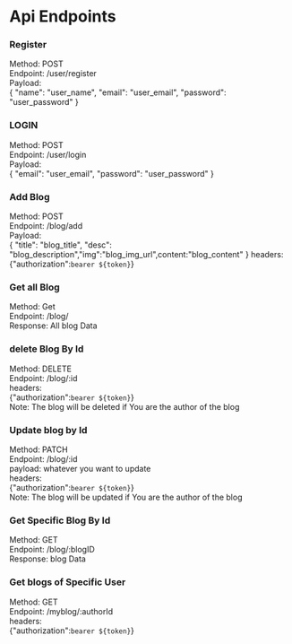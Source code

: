 # Api Endpoints

### Register
Method: POST <br>
Endpoint: /user/register <br>
Payload:<br>
{   "name": "user_name",   "email": "user_email",   "password": "user_password" }

### LOGIN
Method: POST<br>
Endpoint: /user/login<br>
Payload:<br>
{  "email": "user_email",   "password": "user_password" }

### Add Blog
Method: POST<br>
Endpoint: /blog/add <br>
Payload:<br>
{  "title": "blog_title", "desc": "blog_description","img":"blog_img_url",content:"blog_content" }
headers:<br>
{"authorization":`bearer ${token}`}

### Get all Blog
Method: Get<br>
Endpoint: /blog/<br>
Response: All blog Data<br>

### delete Blog By Id
Method: DELETE<br>
Endpoint: /blog/:id<br>
headers:<br>
{"authorization":`bearer ${token}`}<br>
Note: The blog will be deleted if You are the author of the blog

### Update blog by Id

Method: PATCH<br>
Endpoint: /blog/:id<br>
payload: whatever you want to update<br>
headers:<br>
{"authorization":`bearer ${token}`}<br>
Note: The blog will be updated if You are the author of the blog <br>

### Get Specific Blog By Id
Method: GET<br>
Endpoint: /blog/:blogID <br>
Response: blog Data <br>

### Get blogs of Specific User
Method: GET <br>
Endpoint: /myblog/:authorId <br>
headers:<br>
{"authorization":`bearer ${token}`}


